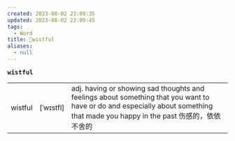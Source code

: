 ```yaml
---
created: 2023-08-02 23:09:35
updated: 2023-08-02 23:09:45
tags:
  - Word
title: 📖wistful
aliases:
  - null
---
```


<pre><strong>wistful</strong></pre>
|   |   |   |
|---|---|---|
|wistful|[ˈwɪstfl]|adj. having or showing sad thoughts and feelings about something that you want to have or do and especially about something that made you happy in the past 伤感的，依依不舍的|